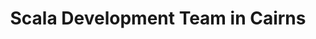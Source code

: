 ---
title: Scala Development Team in Cairns
permalink: /landings/scala-developer-cairns
technology: Scala
location: Cairns
---
